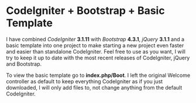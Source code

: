# CodeIgniter + Bootstrap + Basic Template

I have combined *CodeIgniter* **3.1.11** with *Bootstrap* **4.3.1**, *jQuery* **3.1.1** and a basic template into one project to make starting a new project even faster and easier than standalone CodeIgniter. Feel free to use as you want, I will try to keep it up to date with the most recent releases of CodeIgniter, jQuery and Bootstrap.

To view the basic template go to **index.php/Boot**. I left the original Welcome controller as default to keep everything CodeIgniter as if you just downloaded, I will only add files to, not change anything from the default CodeIgniter.
